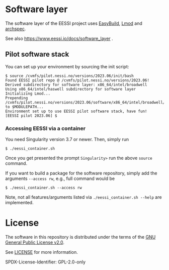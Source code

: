 # Software layer

The software layer of the EESSI project uses [EasyBuild](https://docs.easybuild.io), [Lmod](https://lmod.readthedocs.io) and [archspec](https://archspec.readthedocs.io).

See also https://www.eessi.io/docs/software_layer .

## Pilot software stack

You can set up your environment by sourcing the init script:

```
$ source /cvmfs/pilot.nessi.no/versions/2023.06/init/bash
Found EESSI pilot repo @ /cvmfs/pilot.nessi.no/versions/2023.06!
Derived subdirectory for software layer: x86_64/intel/broadwell
Using x86_64/intel/haswell subdirectory for software layer
Initializing Lmod...
Prepending /cvmfs/pilot.nessi.no/versions/2023.06/software/x86_64/intel/broadwell/modules/all to $MODULEPATH...
Environment set up to use EESSI pilot software stack, have fun!
[EESSI pilot 2023.06] $
```

### Accessing EESSI via a container

You need Singularity version 3.7 or newer. Then, simply run

```
$ ./eessi_container.sh
```
Once you get presented the prompt `Singularity>` run the above `source` command.

If you want to build a package for the software repository, simply add the arguments `--access rw`, e.g., full command would be

```
$ ./eessi_container.sh --access rw
```
Note, not all features/arguments listed via `./eessi_container.sh --help` are implemented.

# License

The software in this repository is distributed under the terms of the
[GNU General Public License v2.0](https://opensource.org/licenses/GPL-2.0).

See [LICENSE](https://github.com/EESSI/software-layer/blob/main/LICENSE) for more information.

SPDX-License-Identifier: GPL-2.0-only
